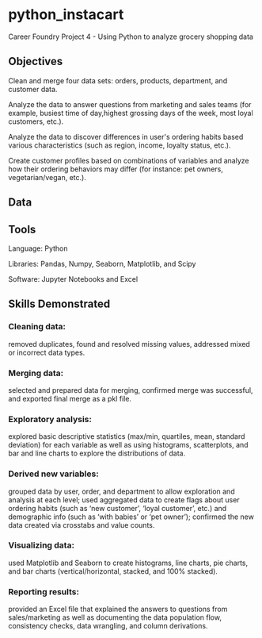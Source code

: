 # python_instacart
Career Foundry Project 4 - Using Python to analyze grocery shopping data
## Objectives
Clean and merge four data sets: orders, products, department, and customer data.

Analyze the data to answer questions from marketing and sales teams (for example, busiest time of day,highest grossing days of the week, most loyal customers, etc.).

Analyze the data to discover differences in user's ordering habits based various characteristics (such as region, income, loyalty status, etc.).

Create customer profiles based on combinations of variables and analyze how their ordering behaviors may differ (for instance: pet owners, vegetarian/vegan, etc.).
## Data
## Tools
Language: Python

Libraries: Pandas, Numpy, Seaborn, Matplotlib, and Scipy

Software: Jupyter Notebooks and Excel
## Skills Demonstrated
### Cleaning data:
removed duplicates, found and resolved missing values, addressed mixed or incorrect data types.
### Merging data:
selected and prepared data for merging, confirmed merge was successful, and exported final merge as a pkl file.
### Exploratory analysis:
explored basic descriptive statistics (max/min, quartiles, mean, standard deviation) for each variable as well as using histograms, scatterplots, and bar and line charts to explore the distributions of data.
### Derived new variables:
grouped data by user, order, and department to allow exploration and analysis at each level; used aggregated data to create flags about user ordering habits (such as ‘new customer’, ‘loyal customer’, etc.) and demographic info (such as ‘with babies’ or ‘pet owner’); confirmed the new data created via crosstabs and value counts.
### Visualizing data:
used Matplotlib and Seaborn to create histograms, line charts, pie charts, and bar charts (vertical/horizontal, stacked, and 100% stacked).
### Reporting results:
provided an Excel file that explained the answers to questions from sales/marketing as well as documenting the data population flow, consistency checks, data wrangling, and column derivations.
